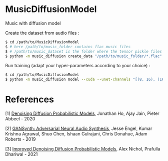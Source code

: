 # MusicDiffusionModel
Music with diffusion model

Create the dataset from audio files :
```bash
$ cd /path/to/MusicDiffusionModel
$ # here /path/to/music_folder contains flac music files
$ # /path/to/music_dataset is the folder where the tensor pickle files will be saved
$ python -m music_diffusion create_data "/path/to/music_folder/*.flac" "/path/to/music_dataset"
```

Run training (adapt your hyper-parameters according to your choice) :
```bash
$ cd /path/to/MusicDiffusionModel
$ python -m music_diffusion model --cuda --unet-channels "[(8, 16), (16, 24), (24, 32), (32, 40), (40, 48), (48, 56), (56, 64)]" --time-size 32 --norm-groups 8 --steps 1024 --beta-1 1e-4 --beta-t 2e-2 train elec_gems_normal --batch-size 8 --step-batch-size 1 --input-dataset /path/to/music_dataset --output-dir /path/to/train_output --save-every 4096 --learning-rate 1e-4
```

# References
[1] [Denoising Diffusion Probabilistic Models](https://arxiv.org/abs/2006.11239), Jonathan Ho, Ajay Jain, Pieter Abbeel - 2020

[2] [GANSynth: Adversarial Neural Audio Synthesis](https://arxiv.org/abs/1902.08710), Jesse Engel, Kumar Krishna Agrawal, Shuo Chen, Ishaan Gulrajani, Chris Donahue, Adam Roberts - 2019

[3] [Improved Denoising Diffusion Probabilistic Models](https://arxiv.org/abs/2102.09672), Alex Nichol, Prafulla Dhariwal - 2021
